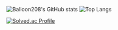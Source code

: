 
![Balloon208's GitHub stats](https://github-readme-stats.vercel.app/api?username=Balloon208&show_icons=true&theme=radical)
![Top Langs](https://github-readme-stats.vercel.app/api/top-langs/?username=Balloon208&layout=demo&theme=dark)

[![Solved.ac Profile](http://mazassumnida.wtf/api/generate_badge?boj=gnswldms2)](https://solved.ac/gnswldms2)

<!--
**Balloon208/Balloon208** is a ✨ _special_ ✨ repository because its `README.md` (this file) appears on your GitHub profile.

Here are some ideas to get you started:

- 🔭 I’m currently working on ...
- 🌱 I’m currently learning ...
- 👯 I’m looking to collaborate on ...
- 🤔 I’m looking for help with ...
- 💬 Ask me about ...
- 📫 How to reach me: ...
- 😄 Pronouns: ...
- ⚡ Fun fact: ...
-->
